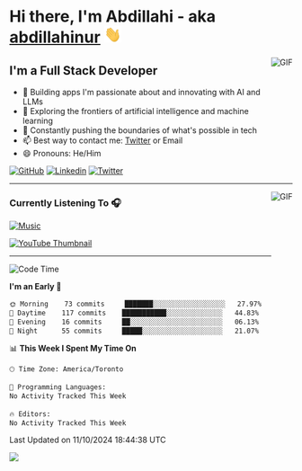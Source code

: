 # Hi there, I'm Abdillahi - aka [abdillahinur](https://github.com/abdillahinur) <img width="30px" height="30" src="https://github.com/SatYu26/SatYu26/raw/master/Assets/Hi.gif" />

<img align="right" alt="GIF" height="160px" src="https://octodex.github.com/images/daftpunktocat-guy.gif" />

## I'm a Full Stack Developer

- 🚀 Building apps I'm passionate about and innovating with AI and LLMs
- 🧠 Exploring the frontiers of artificial intelligence and machine learning
- 🌟 Constantly pushing the boundaries of what's possible in tech
- 📫 Best way to contact me: [Twitter](https://twitter.com/realbardiesel) or Email
- 😄 Pronouns: He/Him

[![GitHub](https://img.shields.io/badge/Github-100000?style=for-the-badge&logo=github&logoColor=white)](https://github.com/abdillahinur)
[![Linkedin](https://img.shields.io/badge/Linkedin-0077B5?style=for-the-badge&logo=linkedin&logoColor=white)](https://www.linkedin.com/in/abdillahi-nur/)
[![Twitter](https://img.shields.io/badge/Twitter-1DA1F2?style=for-the-badge&logo=twitter&logoColor=white)](https://twitter.com/realbardiesel)

---

<img align="right" alt="GIF" height="170px" src="https://media.giphy.com/media/J5B1Y8QZnzXXbLQIBu/giphy.gif" />

### Currently Listening To 🎧

[![Music](https://img.shields.io/badge/YouTube_Music-FF0000?style=for-the-badge&logo=youtube-music&logoColor=white)](https://music.youtube.com/watch?v=dQw4w9WgXcQ)

<a href="https://www.youtube.com/watch?v=dQw4w9WgXcQ">
  <img src="https://img.youtube.com/vi/dQw4w9WgXcQ/0.jpg" alt="YouTube Thumbnail" width="280" height="210">
</a>

---

<!--START_SECTION:waka-->
![Code Time](http://img.shields.io/badge/Code%20Time-87%20hrs%2026%20mins-blue)

**I'm an Early 🐤**

```text
🌞 Morning    73 commits     ███████░░░░░░░░░░░░░░░░░░   27.97%
🌆 Daytime    117 commits    ███████████░░░░░░░░░░░░░░   44.83%
🌃 Evening    16 commits     ██░░░░░░░░░░░░░░░░░░░░░░░   06.13%
🌙 Night      55 commits     █████░░░░░░░░░░░░░░░░░░░░   21.07%
```

📊 **This Week I Spent My Time On**

```text
🕑︎ Time Zone: America/Toronto

💬 Programming Languages:
No Activity Tracked This Week

🔥 Editors:
No Activity Tracked This Week
```

Last Updated on 11/10/2024 18:44:38 UTC
<!--END_SECTION:waka-->



![](https://vastphotos.com/files/uploads/photos/10579/toronto-skyline-photo-l.jpg?v=20220712073521)
